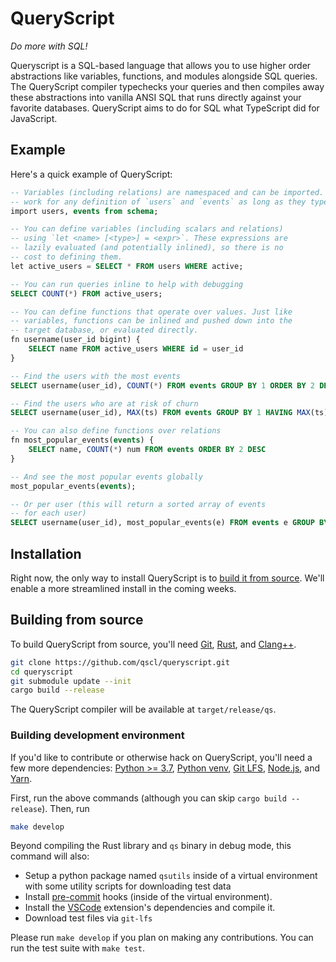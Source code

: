 # QueryScript

_Do more with SQL!_

Queryscript is a SQL-based language that allows you to use higher order abstractions like
variables, functions, and modules alongside SQL queries. The QueryScript compiler typechecks
your queries and then compiles away these abstractions into vanilla ANSI SQL that runs
directly against your favorite databases. QueryScript aims to do for SQL what TypeScript
did for JavaScript.

## Example

Here's a quick example of QueryScript:

```sql
-- Variables (including relations) are namespaced and can be imported. The below queries will
-- work for any definition of `users` and `events` as long as they typecheck.
import users, events from schema;

-- You can define variables (including scalars and relations)
-- using `let <name> [<type>] = <expr>`. These expressions are
-- lazily evaluated (and potentially inlined), so there is no
-- cost to defining them.
let active_users = SELECT * FROM users WHERE active;

-- You can run queries inline to help with debugging
SELECT COUNT(*) FROM active_users;

-- You can define functions that operate over values. Just like
-- variables, functions can be inlined and pushed down into the
-- target database, or evaluated directly.
fn username(user_id bigint) {
    SELECT name FROM active_users WHERE id = user_id
}

-- Find the users with the most events
SELECT username(user_id), COUNT(*) FROM events GROUP BY 1 ORDER BY 2 DESC LIMIT 10;

-- Find the users who are at risk of churn
SELECT username(user_id), MAX(ts) FROM events GROUP BY 1 HAVING MAX(ts) < NOW() - INTERVAL 1 MONTH;

-- You can also define functions over relations
fn most_popular_events(events) {
    SELECT name, COUNT(*) num FROM events ORDER BY 2 DESC
}

-- And see the most popular events globally
most_popular_events(events);

-- Or per user (this will return a sorted array of events
-- for each user)
SELECT username(user_id), most_popular_events(e) FROM events e GROUP BY 1;
```

## Installation

Right now, the only way to install QueryScript is to [build it from source](#building-from-source). We'll enable a more streamlined
install in the coming weeks.

## Building from source

To build QueryScript from source, you'll need [Git](https://git-scm.com/), [Rust](https://www.rust-lang.org/tools/install), and [Clang++](https://clang.llvm.org/).

```bash
git clone https://github.com/qscl/queryscript.git
cd queryscript
git submodule update --init
cargo build --release
```

The QueryScript compiler will be available at `target/release/qs`.

### Building development environment

If you'd like to contribute or otherwise hack on QueryScript, you'll need a few more dependencies: [Python >= 3.7](https://www.python.org/downloads/), [Python venv](https://docs.python.org/3/library/venv.html), [Git LFS](https://git-lfs.com/), [Node.js](https://nodejs.org/en/download/), and [Yarn](https://classic.yarnpkg.com/en/docs/install/).

First, run the above commands (although you can skip `cargo build --release`). Then, run

```bash
make develop
```

Beyond compiling the Rust library and `qs` binary in debug mode, this command will also:

- Setup a python package named `qsutils` inside of a virtual environment with some utility scripts for downloading test data
- Install [pre-commit](https://pre-commit.com/) hooks (inside of the virtual environment).
- Install the [VSCode](https://code.visualstudio.com/) extension's dependencies and compile it.
- Download test files via `git-lfs`

Please run `make develop` if you plan on making any contributions. You can run the test suite with `make test`.
